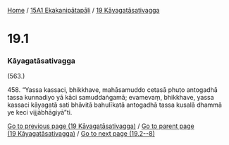 
[Home](/) / [15A1 Ekakanipātapāḷi](../../15A1.md) / [19 Kāyagatāsativagga](../19.md)

# 19.1

### Kāyagatāsativagga

(563.)

458\. “Yassa kassaci, bhikkhave, mahāsamuddo cetasā phuṭo antogadhā tassa kunnadiyo yā kāci samuddaṅgamā; evamevaṃ, bhikkhave, yassa kassaci kāyagatā sati bhāvitā bahulīkatā antogadhā tassa kusalā dhammā ye keci vijjābhāgiyā”ti.

[Go to previous page (19 Kāyagatāsativagga)](../19.md) / [Go to parent page (19 Kāyagatāsativagga)](../19.md) / [Go to next page (19.2--8)](19.2--8.md)


